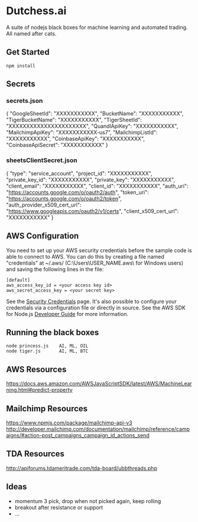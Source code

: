 # Dutchess.ai

A suite of nodejs black boxes for machine learning and automated trading. All named after cats.

## Get Started

    npm install

## Secrets

### secrets.json
{
    "GoogleSheetId": "XXXXXXXXXXX",
    "BucketName": "XXXXXXXXXXX",
    "TigerBucketName": "XXXXXXXXXXX",
    "TigerSheetId": "XXXXXXXXXXXXXXXXXXXXXX",
    "QuandlApiKey": "XXXXXXXXXXX",
    "MailchimpApiKey": "XXXXXXXXXXX-us7",
    "MailchimpListId": "XXXXXXXXXXX",
    "CoinbaseApiKey": "XXXXXXXXXXX",
    "CoinbaseApiSecret": "XXXXXXXXXXX"
}

### sheetsClientSecret.json
{
    "type": "service_account",
    "project_id": "XXXXXXXXXXX",
    "private_key_id": "XXXXXXXXXXX",
    "private_key": "XXXXXXXXXXX",
    "client_email": "XXXXXXXXXXX",
    "client_id": "XXXXXXXXXXX",
    "auth_uri": "https://accounts.google.com/o/oauth2/auth",
    "token_uri": "https://accounts.google.com/o/oauth2/token",
    "auth_provider_x509_cert_url": "https://www.googleapis.com/oauth2/v1/certs",
    "client_x509_cert_url": "XXXXXXXXXXX"
}

## AWS Configuration

You need to set up your AWS security credentials before the sample code is able
to connect to AWS. You can do this by creating a file named "credentials" at ~/.aws/ 
(C:\Users\USER_NAME\.aws\ for Windows users) and saving the following lines in the file:

    [default]
    aws_access_key_id = <your access key id>
    aws_secret_access_key = <your secret key>

See the [Security Credentials](http://aws.amazon.com/security-credentials) page.
It's also possible to configure your credentials via a configuration file or
directly in source. See the AWS SDK for Node.js [Developer Guide](http://docs.aws.amazon.com/AWSJavaScriptSDK/guide/node-configuring.html)
for more information.

## Running the black boxes

    node princess.js    AI, ML, OIL
    node tiger.js       AI, ML, BTC

## AWS Resources
https://docs.aws.amazon.com/AWSJavaScriptSDK/latest/AWS/MachineLearning.html#predict-property

## Mailchimp Resources
https://www.npmjs.com/package/mailchimp-api-v3
http://developer.mailchimp.com/documentation/mailchimp/reference/campaigns/#action-post_campaigns_campaign_id_actions_send

## TDA Resources
http://apiforums.tdameritrade.com/tda-board/ubbthreads.php

## Ideas
- momentum 3 pick, drop when not picked again, keep rolling
- breakout after resistance or support
- ...